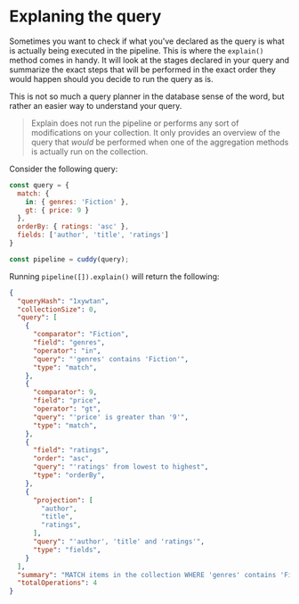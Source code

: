# Explaning the query

Sometimes you want to check if what you've declared as the query is what is actually being executed in the pipeline. This is where the `explain()` method comes in handy. It will look at the stages declared in your query and summarize the exact steps that will be performed in the exact order they would happen should you decide to run the query as is.

This is not so much a query planner in the database sense of the word, but rather an easier way to understand your query.

> Explain does not run the pipeline or performs any sort of modifications on your collection. It only provides an overview of the query that _would_ be performed when one of the aggregation methods is actually run on the collection.

Consider the following query:

```js
const query = {
  match: {
    in: { genres: 'Fiction' },
    gt: { price: 9 }
  },
  orderBy: { ratings: 'asc' },
  fields: ['author', 'title', 'ratings']
}

const pipeline = cuddy(query);
```

Running `pipeline([]).explain()` will return the following:

```json
{
  "queryHash": "1xywtan",
  "collectionSize": 0,
  "query": [
    {
      "comparator": "Fiction",
      "field": "genres",
      "operator": "in",
      "query": "'genres' contains 'Fiction'",
      "type": "match",
    },
    {
      "comparator": 9,
      "field": "price",
      "operator": "gt",
      "query": "'price' is greater than '9'",
      "type": "match",
    },
    {
      "field": "ratings",
      "order": "asc",
      "query": "'ratings' from lowest to highest",
      "type": "orderBy",
    },
    {
      "projection": [
        "author",
        "title",
        "ratings",
      ],
      "query": "'author', 'title' and 'ratings'",
      "type": "fields",
    }
  ],
  "summary": "MATCH items in the collection WHERE 'genres' contains 'Fiction' AND 'price' is greater than '9'. ORDER the results BY 'ratings' from lowest to highest. ONLY RETURN the 'author', 'title' and 'ratings' fields for each result",
  "totalOperations": 4
}
```
